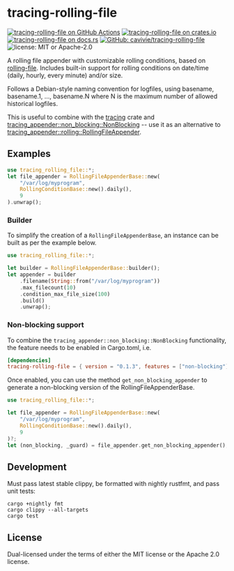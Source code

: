 # tracing-rolling-file

[![tracing-rolling-file on GitHub Actions](https://github.com/cavivie/tracing-rolling-file/actions/workflows/main.yaml/badge.svg)](https://github.com/cavivie/tracing-rolling-file/actions?query=workflow%3Atest)
[![tracing-rolling-file on crates.io](https://img.shields.io/crates/v/tracing-rolling-file.svg)](https://crates.io/crates/tracing-rolling-file)
[![tracing-rolling-file on docs.rs](https://docs.rs/tracing-rolling-file/badge.svg)](https://docs.rs/tracing-rolling-file)
[![GitHub: cavivie/tracing-rolling-file](https://img.shields.io/badge/GitHub--cavivie-tracing--rolling--file-lightgrey?style=flat-square)](https://github.com/cavivie/tracing-rolling-file)
![license: MIT or Apache-2.0](https://img.shields.io/badge/license-MIT%20or%20Apache--2.0-red?style=flat-square)

A rolling file appender with customizable rolling conditions, based on [rolling-file](https://github.com/Axcient/rolling-file-rs).
Includes built-in support for rolling conditions on date/time
(daily, hourly, every minute) and/or size.

Follows a Debian-style naming convention for logfiles,
using basename, basename.1, ..., basename.N where N is
the maximum number of allowed historical logfiles.

This is useful to combine with the [tracing](https://crates.io/crates/tracing) crate and
[tracing_appender::non_blocking::NonBlocking](https://docs.rs/tracing-appender/latest/tracing_appender/non_blocking/index.html) -- use it
as an alternative to [tracing_appender::rolling::RollingFileAppender](https://docs.rs/tracing-appender/latest/tracing_appender/rolling/struct.RollingFileAppender.html).

## Examples

```rust
use tracing_rolling_file::*;
let file_appender = RollingFileAppenderBase::new(
    "/var/log/myprogram",
    RollingConditionBase::new().daily(),
    9
).unwrap();
```
### Builder

To simplify the creation of a `RollingFileAppenderBase`, an instance can be built as per the example below.

```rust
use tracing_rolling_file::*;

let builder = RollingFileAppenderBase::builder();
let appender = builder
    .filename(String::from("/var/log/myprogram"))
    .max_filecount(10)
    .condition_max_file_size(100)
    .build()
    .unwrap();
```

### Non-blocking support

To combine the `tracing_appender::non_blocking::NonBlocking` functionality, the feature needs to be enabled in Cargo.toml, i.e.

```toml
[dependencies]
tracing-rolling-file = { version = "0.1.3", features = ["non-blocking"] }
```

Once enabled, you can use the method `get_non_blocking_appender` to generate
a non-blocking version of the RollingFileAppenderBase.

```rust
use tracing_rolling_file::*;

let file_appender = RollingFileAppenderBase::new(
    "/var/log/myprogram",
    RollingConditionBase::new().daily(),
    9
)?;
let (non_blocking, _guard) = file_appender.get_non_blocking_appender();
```


## Development

Must pass latest stable clippy, be formatted with nightly rustfmt, and pass unit tests:

```
cargo +nightly fmt
cargo clippy --all-targets
cargo test
```

## License

Dual-licensed under the terms of either the MIT license or the Apache 2.0 license.
